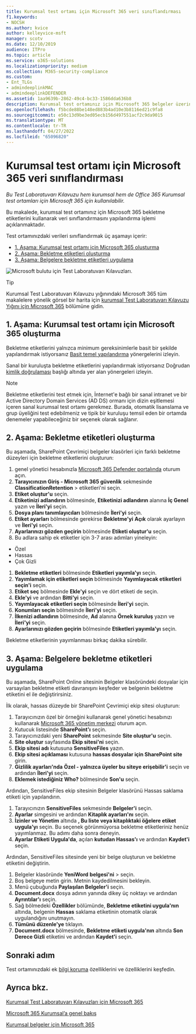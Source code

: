 ```yaml
---
title: Kurumsal test ortamı için Microsoft 365 veri sınıflandırması
f1.keywords:
- NOCSH
ms.author: kvice
author: kelleyvice-msft
manager: scotv
ms.date: 12/10/2019
audience: ITPro
ms.topic: article
ms.service: o365-solutions
ms.localizationpriority: medium
ms.collection: M365-security-compliance
ms.custom:
- Ent_TLGs
- admindeeplinkMAC
- admindeeplinkDEFENDER
ms.assetid: 1aa9639b-2862-49c4-bc33-1586dda636b8
description: Kurumsal test ortamınız için Microsoft 365 belgeler üzerinde bekletme etiketleri oluşturmak ve kullanmak için bu Test Laboratuvarı Kılavuzu'nu kullanın.
ms.openlocfilehash: f5bcde88be148ed883b4ad10e3b8116ed21c9fa8
ms.sourcegitcommit: e50c13d9be3ed05ecb156d497551acf2c9da9015
ms.translationtype: MT
ms.contentlocale: tr-TR
ms.lasthandoff: 04/27/2022
ms.locfileid: "65096820"
---
```

# <a name="data-classification-for-your-microsoft-365-for-enterprise-test-environment"></a>Kurumsal test ortamı için Microsoft 365 veri sınıflandırması

*Bu Test Laboratuvarı Kılavuzu hem kurumsal hem de Office 365 Kurumsal test ortamları için Microsoft 365 için kullanılabilir.*

Bu makalede, kurumsal test ortamınız için Microsoft 365 bekletme etiketlerini kullanarak veri sınıflandırmasını yapılandırma işlemi açıklanmaktadır.

Test ortamınızdaki verileri sınıflandırmak üç aşamayı içerir:
- [1. Aşama: Kurumsal test ortamı için Microsoft 365 oluşturma](#phase-1-build-out-your-microsoft-365-for-enterprise-test-environment)
- [2. Aşama: Bekletme etiketleri oluşturma](#phase-2-create-retention-labels)
- [3. Aşama: Belgelere bekletme etiketleri uygulama](#phase-3-apply-retention-labels-to-documents)

![Microsoft bulutu için Test Laboratuvarı Kılavuzları.](../media/m365-enterprise-test-lab-guides/cloud-tlg-icon.png)

> [!TIP]
> Kurumsal Test Laboratuvarı Kılavuzu yığınındaki Microsoft 365 tüm makalelere yönelik görsel bir harita için [kurumsal Test Laboratuvarı Kılavuzu Yığını için Microsoft 365](../downloads/Microsoft365EnterpriseTLGStack.pdf) bölümüne gidin.
  
## <a name="phase-1-build-out-your-microsoft-365-for-enterprise-test-environment"></a>1. Aşama: Kurumsal test ortamı için Microsoft 365 oluşturma

Bekletme etiketlerini yalnızca minimum gereksinimlerle basit bir şekilde yapılandırmak istiyorsanız [Basit temel yapılandırma](lightweight-base-configuration-microsoft-365-enterprise.md) yönergelerini izleyin.
  
Sanal bir kuruluşta bekletme etiketlerini yapılandırmak istiyorsanız Doğrudan [kimlik doğrulaması](pass-through-auth-m365-ent-test-environment.md) başlığı altında yer alan yönergeleri izleyin.
  
> [!NOTE]
> Bekletme etiketlerini test etmek için, İnternet'e bağlı bir sanal intranet ve bir Active Directory Domain Services (AD DS) ormanı için dizin eşitlemesi içeren sanal kurumsal test ortamı gerekmez. Burada, otomatik lisanslama ve grup üyeliğini test edebilmeniz ve tipik bir kuruluşu temsil eden bir ortamda denemeler yapabileceğiniz bir seçenek olarak sağlanır.

## <a name="phase-2-create-retention-labels"></a>2. Aşama: Bekletme etiketleri oluşturma

Bu aşamada, SharePoint Çevrimiçi belgeler klasörleri için farklı bekletme düzeyleri için bekletme etiketlerini oluşturun:

1. genel yönetici hesabınızla <a href="https://go.microsoft.com/fwlink/p/?linkid=2077139" target="_blank">Microsoft 365 Defender portalında</a> oturum açın.
1. **Tarayıcınızın Giriş - Microsoft 365 güvenlik** sekmesinde **ClassificationRetention** >  etiketleri'ni seçin.
1. **Etiket oluştur'u** seçin.
1. **Etiketinizi adlandırın** bölmesinde, **Etiketinizi adlandırın** alanına **İç Genel** yazın ve **İleri'yi** seçin.
1. **Dosya planı tanımlayıcıları** bölmesinde **İleri'yi** seçin.
1. **Etiket ayarları** bölmesinde gerekirse **Bekletme'yi** **Açık** olarak ayarlayın ve **İleri'yi** seçin.
1. **Ayarlarınızı gözden geçirin** bölmesinde **Etiketi oluştur'u** seçin.
1. Bu adlara sahip ek etiketler için 3-7 arası adımları yineleyin:
  - Özel
  - Hassas
  - Çok Gizli
1. **Bekletme etiketleri** bölmesinde **Etiketleri yayımla'yı** seçin.
1. **Yayımlamak için etiketleri seçin** bölmesinde **Yayımlayacak etiketleri seçin'i** seçin.
1. **Etiket seç** bölmesinde **Ekle'yi** seçin ve dört etiketi de seçin.
1. **Ekle'yi** ve ardından **Bitti'yi** seçin.
1. **Yayımlayacak etiketleri seçin** bölmesinde **İleri'yi** seçin.
1. **Konumları seçin** bölmesinde **İleri'yi** seçin.
1. **İlkenizi adlandırın** bölmesinde, **Ad** alanına **Örnek kuruluş** yazın ve **İleri'yi** seçin.
1. **Ayarlarınızı gözden geçirin** bölmesinde **Etiketleri yayımla'yı** seçin.
 
Bekletme etiketlerinin yayımlanması birkaç dakika sürebilir.

## <a name="phase-3-apply-retention-labels-to-documents"></a>3. Aşama: Belgelere bekletme etiketleri uygulama

Bu aşamada, SharePoint Online sitesinin Belgeler klasöründeki dosyalar için varsayılan bekletme etiketi davranışını keşfeder ve belgenin bekletme etiketini el ile değiştirirsiniz.

İlk olarak, hassas düzeyde bir SharePoint Çevrimiçi ekip sitesi oluşturun:
  
1. Tarayıcınızın özel bir örneğini kullanarak genel yönetici hesabınızı kullanarak <a href="https://go.microsoft.com/fwlink/p/?linkid=2024339" target="_blank">Microsoft 365 yönetim merkezi</a> oturum açın.
1. Kutucuk listesinde **SharePoint'ı** seçin.
1. Tarayıcınızdaki yeni **SharePoint** sekmesinde **Site oluştur'u** seçin.
1. **Site oluştur** sayfasında **Ekip sitesi'ni** seçin.
1. **Ekip sitesi adı** kutusuna **SensitiveFiles** yazın.
1. **Ekip sitesi açıklaması** kutusuna **hassas dosyalar için SharePoint site** girin.
1. **Gizlilik ayarları'nda** **Özel - yalnızca üyeler bu siteye erişebilir'i** seçin ve ardından **İleri'yi** seçin.
1. **Eklemek istediğiniz Who?** bölmesinde **Son'u** seçin.
    
Ardından, SensitiveFiles ekip sitesinin Belgeler klasörünü Hassas saklama etiketi için yapılandırın.
  
1. Tarayıcınızın **SensitiveFiles** sekmesinde **Belgeler'i** seçin.
1. **Ayarlar** simgesini ve ardından **Kitaplık ayarları'nı** seçin.
1. **İzinler ve Yönetim** altında **, Bu liste veya kitaplıktaki öğelere etiket uygula'yı** seçin. Bu seçenek görünmüyorsa bekletme etiketleriniz henüz yayımlanmaz. Bu adımı daha sonra deneyin.
1. **Ayarlar Etiketi Uygula'da**, açılan **kutudan Hassas'ı** ve ardından **Kaydet'i** seçin.

Ardından, SensitiveFiles sitesinde yeni bir belge oluşturun ve bekletme etiketini değiştirin.
    
1. Belgeler klasöründe **YeniWord** **belgesi'ni** >  seçin.
1. Boş belgeye metin girin. Metnin kaydedilmesini bekleyin.
1. Menü çubuğunda **Paylaşılan Belgeler'i** seçin.
1. **Document.docx** dosya adının yanında dikey üç noktayı ve ardından **Ayrıntılar'ı** seçin.
1. Sağ bölmedeki **Özellikler** bölümünde, **Bekletme etiketini uygula'nın** altında, belgenin **Hassas** saklama etiketinin otomatik olarak uygulandığını unutmayın.
1. **Tümünü düzenle'ye** tıklayın.
1. **Document.docx** bölmesinde, **Bekletme etiketi uygula'nın** altında **Son Derece Gizli** etiketini ve ardından **Kaydet'i** seçin.

## <a name="next-step"></a>Sonraki adım

Test ortamınızdaki ek [bilgi koruma](m365-enterprise-test-lab-guides.md#information-protection) özelliklerini ve özelliklerini keşfedin.

## <a name="see-also"></a>Ayrıca bkz.

[Kurumsal Test Laboratuvarı Kılavuzları için Microsoft 365](m365-enterprise-test-lab-guides.md)

[Microsoft 365 Kurumsal’a genel bakış](microsoft-365-overview.md)

[Kurumsal belgeler için Microsoft 365](/microsoft-365-enterprise/)
